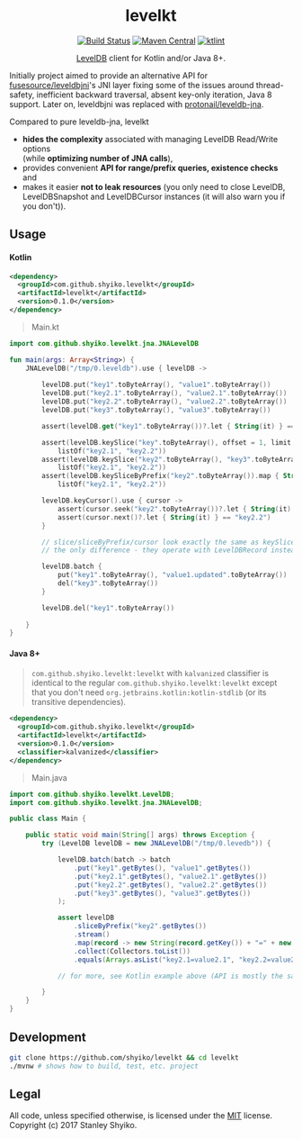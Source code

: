 <h1 align="center">
levelkt
</h1>

<p align="center">
<a href="https://travis-ci.org/shyiko/levelkt"><img src="https://travis-ci.org/shyiko/levelkt.svg?branch=master" alt="Build Status"></a>
<a href="http://search.maven.org/#search%7Cga%7C1%7Cg%3A%22com.github.shyiko%22%20AND%20a%3A%22levelkt%22"><img src="http://img.shields.io/badge/maven_central-0.1.0-blue.svg?style=flat" alt="Maven Central"></a>
<a href="https://ktlint.github.io/"><img src="https://img.shields.io/badge/code%20style-%E2%9D%A4-FF4081.svg" alt="ktlint"></a>
</p>

<p align="center">
<a href="https://github.com/google/leveldb">LevelDB</a> client for Kotlin and/or Java 8+.
</p>

Initially project aimed to provide an alternative API for [fusesource/leveldbjni](https://github.com/fusesource/leveldbjni)'s JNI layer fixing some of the issues around thread-safety, inefficient backward traversal, absent key-only iteration, Java 8 support. Later on, leveldbjni was replaced 
with [protonail/leveldb-jna](https://github.com/protonail/leveldb-jna). 

Compared to pure leveldb-jna, levelkt 
- **hides the complexity** associated with managing LevelDB Read/Write options   
(while **optimizing number of JNA calls**),
- provides convenient **API for range/prefix queries, existence checks** and 
- makes it easier **not to leak resources** (you only need to close LevelDB, LevelDBSnapshot and LevelDBCursor instances (it will also warn you if you don't)).

## Usage

#### Kotlin

```xml
<dependency>
  <groupId>com.github.shyiko.levelkt</groupId>
  <artifactId>levelkt</artifactId>
  <version>0.1.0</version>
</dependency>
```

> Main.kt

```kotlin
import com.github.shyiko.levelkt.jna.JNALevelDB

fun main(args: Array<String>) {
    JNALevelDB("/tmp/0.leveldb").use { levelDB ->
    
        levelDB.put("key1".toByteArray(), "value1".toByteArray())
        levelDB.put("key2.1".toByteArray(), "value2.1".toByteArray())
        levelDB.put("key2.2".toByteArray(), "value2.2".toByteArray())
        levelDB.put("key3".toByteArray(), "value3".toByteArray())

        assert(levelDB.get("key1".toByteArray())?.let { String(it) } == "value1")

        assert(levelDB.keySlice("key".toByteArray(), offset = 1, limit = 2).map { String(it) } == 
            listOf("key2.1", "key2.2"))
        assert(levelDB.keySlice("key2".toByteArray(), "key3".toByteArray()).map { String(it) } == 
            listOf("key2.1", "key2.2"))
        assert(levelDB.keySliceByPrefix("key2".toByteArray()).map { String(it) } == 
            listOf("key2.1", "key2.2"))

        levelDB.keyCursor().use { cursor ->
            assert(cursor.seek("key2".toByteArray())?.let { String(it) } == "key2.1")
            assert(cursor.next()?.let { String(it) } == "key2.2")
        }

        // slice/sliceByPrefix/cursor look exactly the same as keySlice/keySliceByPrefix/keyCursor
        // the only difference - they operate with LevelDBRecord instead of ByteArray

        levelDB.batch {
            put("key1".toByteArray(), "value1.updated".toByteArray())
            del("key3".toByteArray())
        }

        levelDB.del("key1".toByteArray())
        
    }
}
```

#### Java 8+

> `com.github.shyiko.levelkt:levelkt` with `kalvanized` classifier is identical to the regular `com.github.shyiko.levelkt:levelkt`
  except that you don't need `org.jetbrains.kotlin:kotlin-stdlib` (or its transitive dependencies).

```xml
<dependency>
  <groupId>com.github.shyiko.levelkt</groupId>
  <artifactId>levelkt</artifactId>
  <version>0.1.0</version>
  <classifier>kalvanized</classifier>
</dependency>
```

> Main.java

```java
import com.github.shyiko.levelkt.LevelDB;
import com.github.shyiko.levelkt.jna.JNALevelDB;

public class Main {

    public static void main(String[] args) throws Exception {
        try (LevelDB levelDB = new JNALevelDB("/tmp/0.levedb")) {

            levelDB.batch(batch -> batch
                .put("key1".getBytes(), "value1".getBytes())
                .put("key2.1".getBytes(), "value2.1".getBytes())
                .put("key2.2".getBytes(), "value2.2".getBytes())
                .put("key3".getBytes(), "value3".getBytes())
            );

            assert levelDB
                .sliceByPrefix("key2".getBytes())
                .stream()
                .map(record -> new String(record.getKey()) + "=" + new String(record.getValue()))
                .collect(Collectors.toList())
                .equals(Arrays.asList("key2.1=value2.1", "key2.2=value2.2"));

            // for more, see Kotlin example above (API is mostly the same)

        }
    }
}
```

## Development

```sh
git clone https://github.com/shyiko/levelkt && cd levelkt
./mvnw # shows how to build, test, etc. project
```

## Legal

All code, unless specified otherwise, is licensed under the [MIT](https://opensource.org/licenses/MIT) license.  
Copyright (c) 2017 Stanley Shyiko.
